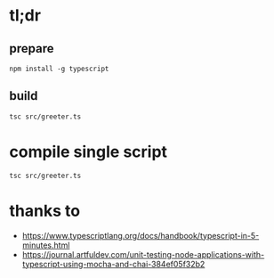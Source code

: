 # tl;dr

## prepare

    npm install -g typescript

## build

    tsc src/greeter.ts
    
# compile single script

    tsc src/greeter.ts
    
# thanks to

* https://www.typescriptlang.org/docs/handbook/typescript-in-5-minutes.html
* https://journal.artfuldev.com/unit-testing-node-applications-with-typescript-using-mocha-and-chai-384ef05f32b2